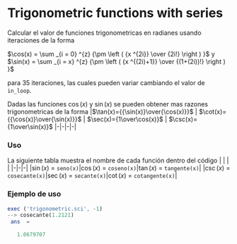 # Trigonometric functions with series

Calcular el valor de funciones trigonometricas en radianes usando iteraciones de la forma

$\cos(x) = \sum _{i = 0} ^{z} {\pm \left ( {x ^{2i}} \over {2i!} \right ) }$ y
$\sin(x) = \sum _{i = x} ^{z} {\pm \left ( {x ^{(2i)+1}} \over {(1+(2i))!} \right ) }$

para 35 iteraciones, las cuales pueden variar cambiando el valor de `in_loop`.

Dadas las funciones $\cos(x)$ y $\sin(x)$ se pueden obtener mas razones trigonometricas de la forma 
|$\tan(x)={{\sin(x)}\over{\cos(x)}}$ | $\cot(x)={{\cos(x)}\over{\sin(x)}}$ | $\sec(x)={1\over\cos(x)}$ | $\csc(x)={1\over\sin(x)}$
|-|-|-|-|

### Uso
La siguiente tabla muestra el nombre de cada función dentro del código
| | | |
|-|-|-|
|$\sin(x)$ = `seno(x)`|$\cos(x)$ = `coseno(x)`|$\tan(x)$ = `tangente(x)`|
|$\csc(x)$ = `cosecante(x)`|$\sec(x)$ = `secante(x)`|$\cot(x)$ = `cotangente(x)`|

### Ejemplo de uso
```Octave
exec ('trigonometric.sci', -1)
--> cosecante(1.2121)
 ans  =

   1.0679707
```
